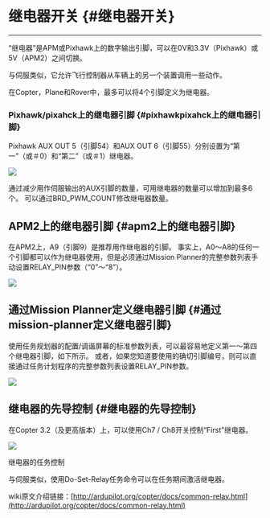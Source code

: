 # 继电器开关 {#继电器开关}

---

“继电器”是APM或Pixhawk上的数字输出引脚，可以在0V和3.3V（Pixhawk）或5V（APM2）之间切换。

与伺服类似，它允许飞行控制器从车辆上的另一个装置调用一些动作。

在Copter，Plane和Rover中，最多可以将4个引脚定义为继电器。

### Pixhawk/pixahck上的继电器引脚 {#pixhawkpixahck上的继电器引脚}

Pixhawk AUX OUT 5（引脚54）和AUX OUT 6（引脚55）分别设置为“第一”（或＃0）和“第二”（或＃1）继电器。

![](http://doc.cuav.net/PixHack/assets/ji2.jpg)

通过减少用作伺服输出的AUX引脚的数量，可用继电器的数量可以增加到最多6个。 可以通过BRD\_PWM\_COUNT修改继电器数量。

## APM2上的继电器引脚 {#apm2上的继电器引脚}

在APM2上，A9（引脚9）是推荐用作继电器的引脚。 事实上，A0〜A8的任何一个引脚都可以作为继电器使用，但是必须通过Mission Planner的完整参数列表手动设置RELAY\_PIN参数（“0”〜“8”）。

![](http://doc.cuav.net/PixHack/assets/ji3.jpg)

## 通过Mission Planner定义继电器引脚 {#通过mission-planner定义继电器引脚}

使用任务规划器的配置/调谐屏幕的标准参数列表，可以最容易地定义第一〜第四个继电器引脚，如下所示。 或者，如果您知道要使用的确切引脚编号，则可以直接通过任务计划程序的完整参数列表设置RELAY\_PIN参数。

![](http://doc.cuav.net/PixHack/assets/ji4.jpg)

## 继电器的先导控制 {#继电器的先导控制}

在Copter 3.2（及更高版本）上，可以使用Ch7 / Ch8开关控制“First”继电器。

![](http://doc.cuav.net/PixHack/assets/ji5.jpg)

继电器的任务控制

与伺服类似，使用Do-Set-Relay任务命令可以在任务期间激活继电器。

wiki原文介绍链接：[http://ardupilot.org/copter/docs/common-relay.html](http://ardupilot.org/copter/docs/common-relay.html)

